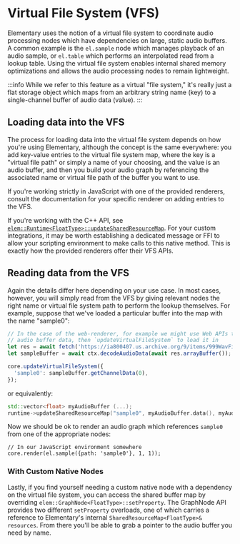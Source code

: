 # Virtual File System (VFS)

Elementary uses the notion of a virtual file system to coordinate audio processing nodes
which have dependencies on large, static audio buffers. A common example is the `el.sample`
node which manages playback of an audio sample, or `el.table` which performs an interpolated
read from a lookup table. Using the virtual file system enables internal shared memory optimizations
and allows the audio processing nodes to remain lightweight.

:::info
While we refer to this feature as a virtual "file system," it's really just a flat storage object
which maps from an arbitrary string name (key) to a single-channel buffer of audio data (value).
:::

## Loading data into the VFS

The process for loading data into the virtual file system depends on how you're using Elementary, although
the concept is the same everywhere: you add key-value entries to the virtual file system map, where the key is
a "virtual file path" or simply a name of your choosing, and the value is an audio buffer, and then you build
your audio graph by referencing the associated name or virtual file path of the buffer you want to use.

If you're working strictly in JavaScript with one of the provided renderers, consult the documentation
for your specific renderer on adding entries to the VFS.

If you're working with the C++ API, see [`elem::Runtime<FloatType>::updateSharedResourceMap`](./Native_Integrations#updatesharedresourcemap). For
your custom integrations, it may be worth establishing a dedicated message or FFI to allow your scripting environment to make calls to this native
method. This is exactly how the provided renderers offer their VFS APIs.

## Reading data from the VFS

Again the details differ here depending on your use case. In most cases, however, you will simply read from the VFS by
giving relevant nodes the right name or virtual file system path to perform the lookup themselves. For example, suppose
that we've loaded a particular buffer into the map with the name "sample0":

```js
// In the case of the web-renderer, for example we might use Web APIs to fetch and decode the
// audio buffer data, then `updateVirtualFileSystem` to load it in
let res = await fetch('https://ia800407.us.archive.org/9/items/999WavFiles/10.mp3');
let sampleBuffer = await ctx.decodeAudioData(await res.arrayBuffer());

core.updateVirtualFileSystem({
  'sample0': sampleBuffer.getChannelData(0),
});
```
or equivalently:

```cpp
std::vector<float> myAudioBuffer (...);
runtime->updateSharedResourceMap("sample0", myAudioBuffer.data(), myAudioBuffer.size());
```

Now we should be ok to render an audio graph which references `sample0` from one of the appropriate nodes:

```
// In our JavaScript environment somewhere
core.render(el.sample({path: 'sample0'}, 1, 1));
```

### With Custom Native Nodes

Lastly, if you find yourself needing a custom native node with a dependency on the virtual file system, you
can access the shared buffer map by overriding `elem::GraphNode<FloatType>::setProperty`. The GraphNode API provides
two different `setProperty` overloads, one of which carries a reference to Elementary's internal `SharedResourceMap<FloatType>& resources`.
From there you'll be able to grab a pointer to the audio buffer you need by name.
